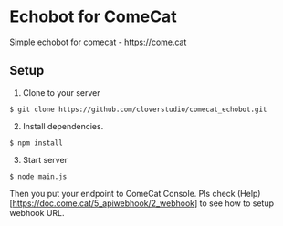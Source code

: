 # Echobot for ComeCat
Simple echobot for comecat - https://come.cat

## Setup

1. Clone to your server
```
$ git clone https://github.com/cloverstudio/comecat_echobot.git

```

2. Install dependencies.
```
$ npm install
```

3. Start server
```
$ node main.js
```

Then you put your endpoint to ComeCat Console.
Pls check (Help)[https://doc.come.cat/5_apiwebhook/2_webhook] to see how to setup webhook URL.

